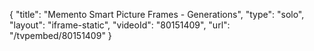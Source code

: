 {
    "title": "Memento Smart Picture Frames - Generations",
    "type": "solo",
    "layout": "iframe-static",
    "videoId": "80151409",
    "url": "\/tvpembed\/80151409"
}